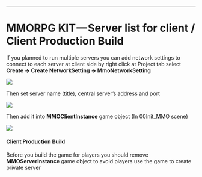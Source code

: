 * * *

MMORPG KIT — **Server list for client / Client Production Build**
=================================================================

If you planned to run multiple servers you can add network settings to connect to each server at client side by right click at Project tab select   
**Create → Create NetworkSetting → MmoNetworkSetting**

![](https://cdn-images-1.medium.com/max/1600/0*98043rQP_fuq-nXw)

Then set server name (title), central server’s address and port

![](https://cdn-images-1.medium.com/max/1600/0*4qxd-1eCkl4kVRc0)

Then add it into **MMOClientInstance** game object (In 00Init\_MMO scene)

![](https://cdn-images-1.medium.com/max/1600/0*q9oRrBn8gICMuCGm)

#### **Client Production Build**

Before you build the game for players you should remove **MMOServerInstance** game object to avoid players use the game to create private server
